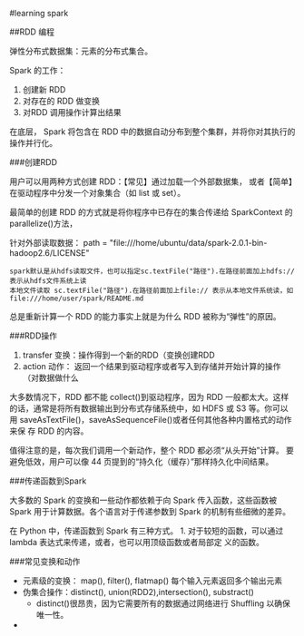 #learning spark

##RDD 编程

弹性分布式数据集：元素的分布式集合。

Spark 的工作：
1. 创建新 RDD
2. 对存在的 RDD 做变换
3. 对RDD 调用操作计算出结果

在底层， Spark 将包含在 RDD 中的数据自动分布到整个集群，并将你对其执行的操作并行化。

###创建RDD

用户可以用两种方式创建 RDD：【常见】通过加载一个外部数据集， 或者【简单】在驱动程序中分发一个对象集合（如 list 或 set）。

最简单的创建 RDD 的方式就是将你程序中已存在的集合传递给 SparkContext 的 parallelize()方法，

针对外部读取数据： path = "file:///home/ubuntu/data/spark-2.0.1-bin-hadoop2.6/LICENSE"

    spark默认是从hdfs读取文件，也可以指定sc.textFile("路径").在路径前面加上hdfs://表示从hdfs文件系统上读
    本地文件读取 sc.textFile("路径").在路径前面加上file:// 表示从本地文件系统读，如file:///home/user/spark/README.md


总是重新计算一个 RDD 的能力事实上就是为什么 RDD 被称为“弹性”的原因。

###RDD操作

1. transfer 变换：操作得到一个新的RDD（变换创建RDD
2. action 动作： 返回一个结果到驱动程序或者写入到存储并开始计算的操作（对数据做什么

大多数情况下，RDD 都不能 collect()到驱动程序，因为 RDD 一般都太大。这样 的话，通常是将所有数据输出到分布式存储系统中，如 HDFS 或 S3 等。你可以 用 saveAsTextFile()，saveAsSequenceFile()或者任何其他各种内置格式的动作来保 存 RDD 的内容。

值得注意的是，每次我们调用一个新动作，整个 RDD 都必须“从头开始”计算。 要避免低效，用户可以像 44 页提到的“持久化（缓存）”那样持久化中间结果。


###传递函数到Spark

大多数的 Spark 的变换和一些动作都依赖于向 Spark 传入函数，这些函数被 Spark 用于计算数据。各个语言对于传递参数到 Spark 的机制有些细微的差异。

在 Python 中，传递函数到 Spark 有三种方式。
    1. 对于较短的函数，可以通过 lambda 表达式来传递，或者，也可以用顶级函数或者局部定 义的函数。




###常见变换和动作

* 元素级的变换： map(), filter(), flatmap() 每个输入元素返回多个输出元素
* 伪集合操作：distinct(), union(RDD2),intersection(), substract()
    - distinct()很昂贵，因为它需要所有的数据通过网络进行 Shuffling 以确保唯一性。
* 
